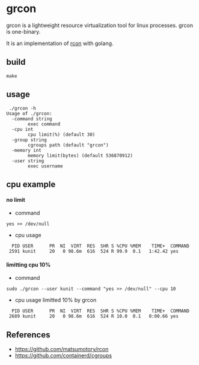 # grcon

grcon is a lightweight resource virtualization tool for linux processes. grcon is one-binary.


It is an implementation of [rcon](https://github.com/matsumotory/rcon) with golang.

## build
```
make
```

## usage
```
 ./grcon -h
Usage of ./grcon:
  -command string
        exec command
  -cpu int
        cpu limit(%) (default 30)
  -group string
        cgroups path (default "grcon")
  -memory int
        memory limit(bytes) (default 536870912)
  -user string
        exec username
```

## cpu example

#### no limit

- command
```
yes >> /dev/null
```

- cpu usage
```
  PID USER      PR  NI  VIRT  RES  SHR S %CPU %MEM    TIME+  COMMAND
 2591 kunit     20   0 98.6m  616  524 R 99.9  0.1   1:42.42 yes
```

#### limitting cpu 10%

- command
```
sudo ./grcon --user kunit --command "yes >> /dev/null" --cpu 10
```

- cpu usage limitted 10% by grcon
```
  PID USER      PR  NI  VIRT  RES  SHR S %CPU %MEM    TIME+  COMMAND
 2689 kunit     20   0 98.6m  616  524 R 10.0  0.1   0:00.66 yes
```
## References

- https://github.com/matsumotory/rcon
- https://github.com/containerd/cgroups
